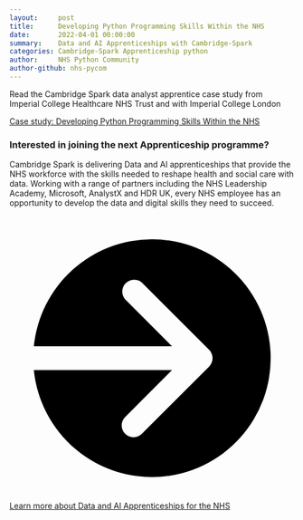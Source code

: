 ```yaml
---
layout:     post
title:      Developing Python Programming Skills Within the NHS
date:       2022-04-01 00:00:00
summary:    Data and AI Apprenticeships with Cambridge-Spark
categories: Cambridge-Spark Apprenticeship python
author:     NHS Python Community
author-github: nhs-pycom
---
```


Read the Cambridge Spark data analyst apprentice case study from Imperial College Healthcare NHS Trust and with Imperial College London

[Case study: Developing Python Programming Skills Within the NHS](https://www.cambridgespark.com/case-studies/developing-python-programming-skills-within-the-nhs)

### Interested in joining the next Apprenticeship programme?

Cambridge Spark is delivering Data and AI apprenticeships that provide the NHS workforce with the skills needed to reshape health and social care with data. Working with a range of partners including the NHS Leadership Academy, Microsoft, AnalystX and HDR UK, every NHS employee has an opportunity to develop the data and digital skills they need to succeed. 

<div class="nhsuk-action-link">
  <a class="nhsuk-action-link__link" href="https://www.cambridgespark.com/data-apprenticeships/level-4-data-analyst?hsLang=en">
    <svg class="nhsuk-icon nhsuk-icon__arrow-right-circle" xmlns="http://www.w3.org/2000/svg" viewBox="0 0 24 24" aria-hidden="true">
      <path d="M0 0h24v24H0z" fill="none"></path>
      <path d="M12 2a10 10 0 0 0-9.95 9h11.64L9.74 7.05a1 1 0 0 1 1.41-1.41l5.66 5.65a1 1 0 0 1 0 1.42l-5.66 5.65a1 1 0 0 1-1.41 0 1 1 0 0 1 0-1.41L13.69 13H2.05A10 10 0 1 0 12 2z"></path>
    </svg>
    <span class="nhsuk-action-link__text">Learn more about Data and AI Apprenticeships for the NHS</span>
  </a>
</div>